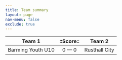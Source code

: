 ```yaml
---
title: Team summary
layout: page
nav-menu: false
exclude: true
---
```




|      Team 1       |  ::Score::  |    Team 2     |
|:-----------------:|:-----------:|:-------------:|
| Barming Youth U10 | 0 &mdash; 0 | Rusthall City |

 <br /><br /><br />